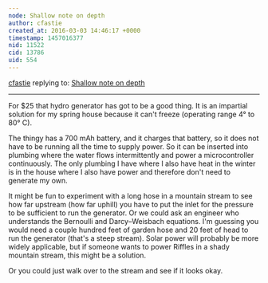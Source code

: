 ```yaml
---
node: Shallow note on depth
author: cfastie
created_at: 2016-03-03 14:46:17 +0000
timestamp: 1457016377
nid: 11522
cid: 13786
uid: 554
---
```




[cfastie](../profile/cfastie) replying to: [Shallow note on depth](../notes/donblair/01-14-2015/shallow-note-on-depth)

----
For $25 that hydro generator has got to be a good thing. It is an impartial solution for my spring house because it can't freeze (operating range 4° to 80° C). 

The thingy has a 700 mAh battery, and it charges that battery, so it does not have to be running all the time to supply power. So it can be inserted into plumbing where the water flows intermittently and power a microcontroller continuously. The only plumbing I have where I also have heat in the winter is in the house where I also have power and therefore don't need to generate my own. 

It might be fun to experiment with a long hose in a mountain stream to see how far upstream (how far uphill) you have to put the inlet for the pressure to be sufficient to run the generator. Or we could ask an engineer who understands the Bernoulli and Darcy–Weisbach equations. I'm guessing you would need a couple hundred feet of garden hose and 20 feet of head to run the generator (that's a steep stream). Solar power will probably be more widely applicable, but if someone wants to power Riffles in a shady mountain stream, this might be a solution. 

Or you could just walk over to the stream and see if it looks okay.